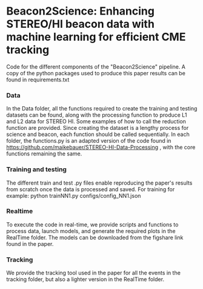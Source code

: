# Beacon2Science: Enhancing STEREO/HI beacon data with machine learning for efficient CME tracking


Code for the different components of the "Beacon2Science" pipeline. A copy of the python packages used to produce this paper results can be found in requirements.txt

### Data

In the Data folder, all the functions required to create the training and testing datasets can be found, along with the processing function to produce L1 and L2 data for STEREO HI. Some examples of how to call the reduction function are provided. Since creating the dataset is a lengthy process for science and beacon, each function should be called sequentially. 
In each folder, the functions.py is an adapted version of the code found in https://github.com/maikebauer/STEREO-HI-Data-Processing , with the core functions remaining the same.

###  Training and testing
The different train and test .py files enable reproducing the paper's results from scratch once the data is processed and saved.
For training for example: python trainNN1.py configs/config_NN1.json

### Realtime

To execute the code in real-time, we provide scripts and functions to process data, launch models, and generate the required plots in the RealTime folder. The models can be downloaded from the figshare link found in the paper. 

### Tracking

We provide the tracking tool used in the paper for all the events in the tracking folder, but also a lighter version in the RealTime folder.


